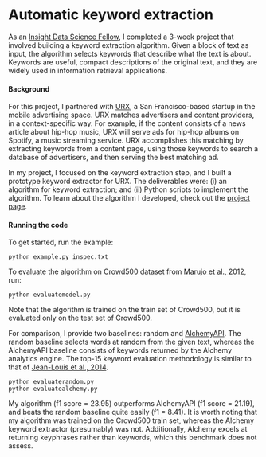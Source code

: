 Automatic keyword extraction
============================

As an [Insight Data Science Fellow](http://insightdatascience.com/), I completed a 3-week project that involved building a keyword extraction algorithm. Given a block of text as input, the algorithm selects keywords that describe what the text is about. Keywords are useful, compact descriptions of the original text, and they are widely used in information retrieval applications. 

#### Background

For this project, I partnered with [URX](http://urx.com/), a San Francisco-based startup in the mobile advertising space. URX matches advertisers and content providers, in a context-specific way. For example, if the content consists of a news article about hip-hop music, URX will serve ads for hip-hop albums on Spotify, a music streaming service. URX accomplishes this matching by extracting keywords from a content page, using those keywords to search a database of advertisers, and then serving the best matching ad.   

In my project, I focused on the keyword extraction step, and I built a prototype keyword extractor for URX. The deliverables were: (i) an algorithm for keyword extraction; and (ii) Python scripts to implement the algorithm. To learn about the algorithm I developed, check out the [project page](http://people.csail.mit.edu/lavanya/keywordfinder). 

#### Running the code

To get started, run the example:

```
python example.py inspec.txt
```

To evaluate the algorithm on [Crowd500](https://github.com/snkim/AutomaticKeyphraseExtraction) dataset from [Marujo et al., 2012](http://www.lrec-conf.org/proceedings/lrec2012/pdf/672_Paper.pdf), run:

```
python evaluatemodel.py 
```
Note that the algorithm is trained on the train set of Crowd500, but it is evaluated only on the test set of Crowd500. 

For comparison, I provide two baselines: random and [AlchemyAPI](http://www.alchemyapi.com/). The random baseline selects words at random from the given text, whereas the AlchemyAPI baseline consists of keywords returned by the Alchemy analytics engine. The top-15 keyword evaluation methodology is similar to that of [Jean-Louis et al., 2014](http://azouaq.athabascau.ca/publications/Conferences,%20Workshops,%20Books/%5BC28%5D_PRICAI_2014.pdf).

```
python evaluaterandom.py 
python evaluatealchemy.py 
```

My algorithm (f1 score = 23.95) outperforms AlchemyAPI (f1 score = 21.19), and beats the random baseline quite easily (f1 = 8.41). It is worth noting that my algorithm was trained on the Crowd500 train set, whereas the Alchemy keyword extractor (presumably) was not. Additionally, Alchemy excels at returning keyphrases rather than keywords, which this benchmark does not assess. 



